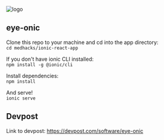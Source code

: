 ![logo](https://medhacks.org/assets/img/logo_dark.png)

## eye-onic

Clone this repo to your machine and cd into the app directory:<br>
`cd medhacks/ionic-react-app`

If you don't have ionic CLI installed:<br>
`npm install -g @ionic/cli`

Install dependencies:<br>
`npm install`

And serve!<br>
`ionic serve`

## Devpost

Link to devpost: https://devpost.com/software/eye-onic
